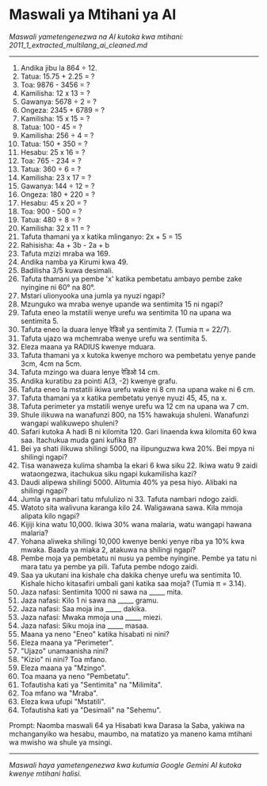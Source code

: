 # Maswali ya Mtihani ya AI
*Maswali yametengenezwa na AI kutoka kwa mtihani: 2011_1_extracted_multilang_ai_cleaned.md*

---

1.  Andika jibu la 864 ÷ 12.
2.  Tatua: 15.75 + 2.25 = ?
3.  Toa: 9876 - 3456 = ?
4.  Kamilisha: 12 x 13 = ?
5.  Gawanya: 5678 ÷ 2 = ?
6.  Ongeza: 2345 + 6789 = ?
7.  Kamilisha: 15 x 15 = ?
8.  Tatua: 100 - 45 = ?
9.  Kamilisha: 256 ÷ 4 = ?
10. Tatua: 150 + 350 = ?
11. Hesabu: 25 x 16 = ?
12. Toa: 765 - 234 = ?
13. Tatua: 360 ÷ 6 = ?
14. Kamilisha: 23 x 17 = ?
15. Gawanya: 144 ÷ 12 = ?
16. Ongeza: 180 + 220 = ?
17. Hesabu: 45 x 20 = ?
18. Toa: 900 - 500 = ?
19. Tatua: 480 ÷ 8 = ?
20. Kamilisha: 32 x 11 = ?
21. Tafuta thamani ya x katika mlinganyo: 2x + 5 = 15
22. Rahisisha: 4a + 3b - 2a + b
23. Tafuta mzizi mraba wa 169.
24. Andika namba ya Kirumi kwa 49.
25. Badilisha 3/5 kuwa desimali.
26. Tafuta thamani ya pembe 'x' katika pembetatu ambayo pembe zake nyingine ni 60° na 80°.
27. Mstari ulionyooka una jumla ya nyuzi ngapi?
28. Mzunguko wa mraba wenye upande wa sentimita 15 ni ngapi?
29. Tafuta eneo la mstatili wenye urefu wa sentimita 10 na upana wa sentimita 5.
30. Tafuta eneo la duara lenye रेडिओ ya sentimita 7. (Tumia π = 22/7).
31. Tafuta ujazo wa mchemraba wenye urefu wa sentimita 5.
32. Eleza maana ya RADIUS kwenye mduara.
33. Tafuta thamani ya x kutoka kwenye mchoro wa pembetatu yenye pande 3cm, 4cm na 5cm.
34. Tafuta mzingo wa duara lenye रेडिओ 14 cm.
35. Andika kuratibu za pointi A(3, -2) kwenye grafu.
36. Tafuta eneo la mstatili ikiwa urefu wake ni 8 cm na upana wake ni 6 cm.
37. Tafuta thamani ya x katika pembetatu yenye nyuzi 45, 45, na x.
38. Tafuta perimeter ya mstatili wenye urefu wa 12 cm na upana wa 7 cm.
39.  Shule ilikuwa na wanafunzi 800, na 15% hawakuja shuleni. Wanafunzi wangapi walikuwepo shuleni?
40.  Safari kutoka A hadi B ni kilomita 120. Gari linaenda kwa kilomita 60 kwa saa. Itachukua muda gani kufika B?
41.  Bei ya shati ilikuwa shilingi 5000, na ilipunguzwa kwa 20%. Bei mpya ni shilingi ngapi?
42.  Tisa wanaweza kulima shamba la ekari 6 kwa siku 22. Ikiwa watu 9 zaidi wataongezwa, itachukua siku ngapi kukamilisha kazi?
43.  Daudi alipewa shilingi 5000. Alitumia 40% ya pesa hiyo. Alibaki na shilingi ngapi?
44.  Jumla ya nambari tatu mfululizo ni 33. Tafuta nambari ndogo zaidi.
45.  Watoto sita walivuna karanga kilo 24. Waligawana sawa. Kila mmoja alipata kilo ngapi?
46.  Kijiji kina watu 10,000. Ikiwa 30% wana malaria, watu wangapi hawana malaria?
47.  Yohana aliweka shilingi 10,000 kwenye benki yenye riba ya 10% kwa mwaka. Baada ya miaka 2, atakuwa na shilingi ngapi?
48.  Pembe moja ya pembetatu ni nusu ya pembe nyingine. Pembe ya tatu ni mara tatu ya pembe ya pili. Tafuta pembe ndogo zaidi.
49.  Saa ya ukutani ina kishale cha dakika chenye urefu wa sentimita 10. Kishale hicho kitasafiri umbali gani katika saa moja? (Tumia π = 3.14).
50.  Jaza nafasi: Sentimita 1000 ni sawa na _____ mita.
51.  Jaza nafasi: Kilo 1 ni sawa na _____ gramu.
52.  Jaza nafasi: Saa moja ina _____ dakika.
53.  Jaza nafasi: Mwaka mmoja una _____ miezi.
54.  Jaza nafasi: Siku moja ina _____ masaa.
55.  Maana ya neno "Eneo" katika hisabati ni nini?
56.  Eleza maana ya "Perimeter".
57.  "Ujazo" unamaanisha nini?
58.  "Kizio" ni nini? Toa mfano.
59.  Eleza maana ya "Mzingo".
60.  Toa maana ya neno "Pembetatu".
61.  Tofautisha kati ya "Sentimita" na "Milimita".
62.  Toa mfano wa "Mraba".
63.  Eleza kwa ufupi "Mstatili".
64.  Tofautisha kati ya "Desimali" na "Sehemu".

Prompt: Naomba maswali 64 ya Hisabati kwa Darasa la Saba, yakiwa na mchanganyiko wa hesabu, maumbo, na matatizo ya maneno kama mtihani wa mwisho wa shule ya msingi.

---
*Maswali haya yametengenezwa kwa kutumia Google Gemini AI kutoka kwenye mtihani halisi.*
